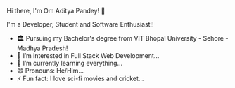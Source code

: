  Hi there, I'm Om Aditya Pandey! 👋
 
   I'm a Developer, Student and Software Enthusiast!!
- 🏛️ Pursuing my Bachelor's degree from VIT Bhopal University - Sehore - Madhya Pradesh!
- 👀 I’m interested in Full Stack Web Development...
- 🌱 I’m currently learning everything...
- 😄 Pronouns: He/Him...
- ⚡ Fun fact: I love sci-fi movies and cricket...

<!---
OAP25/OAP25 is a ✨ special ✨ repository because its `README.md` (this file) appears on your GitHub profile.
You can click the Preview link to take a look at your changes.
--->
